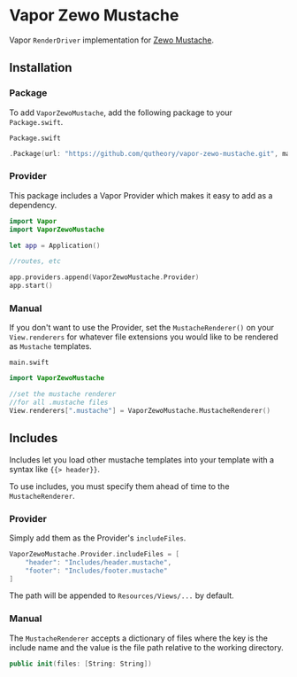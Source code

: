 # Vapor Zewo Mustache

Vapor `RenderDriver` implementation for [Zewo Mustache](https://github.com/Zewo/Mustache).

## Installation

### Package

To add `VaporZewoMustache`, add the following package to your `Package.swift`.

`Package.swift`
```swift
.Package(url: "https://github.com/qutheory/vapor-zewo-mustache.git", majorVersion: 0, minor: 1)
```

### Provider

This package includes a Vapor Provider which makes it easy to add as a dependency.

```swift
import Vapor
import VaporZewoMustache

let app = Application()

//routes, etc

app.providers.append(VaporZewoMustache.Provider)
app.start()
```

### Manual

If you don't want to use the Provider, set the `MustacheRenderer()` on your `View.renderers` for whatever file extensions you would like to be rendered as `Mustache` templates.

`main.swift`
```swift
import VaporZewoMustache

//set the mustache renderer
//for all .mustache files
View.renderers[".mustache"] = VaporZewoMustache.MustacheRenderer()
```

## Includes

Includes let you load other mustache templates into your template with a syntax like `{{> header}}`.

To use includes, you must specify them ahead of time to the `MustacheRenderer`.

### Provider

Simply add them as the Provider's `includeFiles`.

```swift
VaporZewoMustache.Provider.includeFiles = [
	"header": "Includes/header.mustache",
	"footer": "Includes/footer.mustache"
]
```

The path will be appended to `Resources/Views/...` by default.

### Manual

The `MustacheRenderer` accepts a dictionary of files where the key is the include name and the value is the file path relative to the working directory.

```swift
public init(files: [String: String])
```
